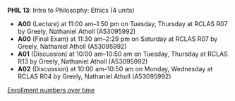 **PHIL 13**: Intro to Philosophy:  Ethics (4 units)

- **A00** (Lecture) at 11:00 am–1:50 pm on Tuesday, Thursday at RCLAS R07 by Greely, Nathaniel Atholl (A53095992)
- **A00** (Final Exam) at 11:30 am–2:29 pm on Saturday at RCLAS R07 by Greely, Nathaniel Atholl (A53095992)
- **A01** (Discussion) at 10:00 am–10:50 am on Tuesday, Thursday at RCLAS R13 by Greely, Nathaniel Atholl (A53095992)
- **A02** (Discussion) at 10:00 am–10:50 am on Monday, Wednesday at RCLAS R04 by Greely, Nathaniel Atholl (A53095992)

[Enrollment numbers over time](./PHIL13.tsv)
